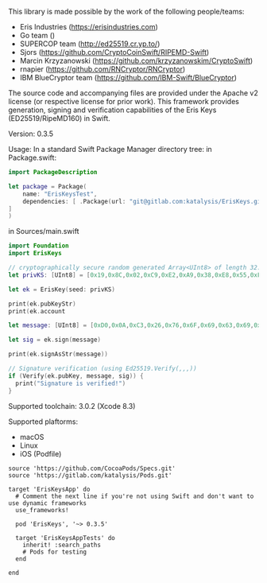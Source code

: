 This library is made possible by the work of the following people/teams:
- Eris Industries (https://erisindustries.com)
- Go team ()
- SUPERCOP team (http://ed25519.cr.yp.to/)
- Sjors (https://github.com/CryptoCoinSwift/RIPEMD-Swift)
- Marcin Krzyzanowski (https://github.com/krzyzanowskim/CryptoSwift)
- rnapier (https://github.com/RNCryptor/RNCryptor)
- IBM BlueCryptor team (https://github.com/IBM-Swift/BlueCryptor)

The source code and accompanying files are provided under the Apache v2 license (or respective license for prior work).
This framework provides generation, signing and verification capabilities of the Eris Keys (ED25519/RipeMD160) in Swift.

Version: 0.3.5

Usage: In a standard Swift Package Manager directory tree:
in Package.swift:
```swift
import PackageDescription

let package = Package(
    name: "ErisKeysTest",
    dependencies: [ .Package(url: "git@gitlab.com:katalysis/ErisKeys.git", majorVersion: 0, minor: 3),
]
)
```

in Sources/main.swift
```swift
import Foundation
import ErisKeys

// cryptographically secure random generated Array<UInt8> of length 32. 
let privKS: [UInt8] = [0x19,0x8C,0x02,0xC9,0xE2,0xA9,0x38,0xE8,0x55,0xF8,0x25,0xB3,0xB0,0xDB,0x06,0xD5,0xD8,0xA1,0xC5,0x2A,0xE4,0xB6,0xA2,0x93,0x4B,0x50,0xDC,0xFB,0xB0,0x89,0xE7,0x99]

let ek = ErisKey(seed: privKS)

print(ek.pubKeyStr)
print(ek.account

let message: [UInt8] = [0xD0,0x0A,0xC3,0x26,0x76,0x6F,0x69,0x63,0x69,0x20,0x75,0x6E,0x20,0x74,0x65,0x78,0x74,0x65,0x20,0x64,0x65,0x20,0x33,0x32,0x20,0x63,0x68,0x61,0x72,0x61,0x63,0x74,0x65,0x72,0x65,0x73,0x00,0x00,0x00,0x00,0x00,0x00,0x00,0x00,0x00,0x00,0x00,0x00,0xF2,0x14,0x9A,0x1E,0xC4,0x94,0xD9,0x46,0x58,0x1A,0xC4,0x53,0x21,0xA0,0xE5,0x45,0x57,0x3D,0x2C,0x4C]

let sig = ek.sign(message)

print(ek.signAsStr(message))

// Signature verification (using Ed25519.Verify(,,,))
if (Verify(ek.pubKey, message, sig)) {
  print("Signature is verified!")
}
```

Supported toolchain:
3.0.2 (Xcode 8.3)

Supported plaftorms:
- macOS
- Linux
- iOS (Podfile)

```
source 'https://github.com/CocoaPods/Specs.git'
source 'https://gitlab.com/katalysis/Pods.git'

target 'ErisKeysApp' do
  # Comment the next line if you're not using Swift and don't want to use dynamic frameworks
  use_frameworks!

  pod 'ErisKeys', '~> 0.3.5'

  target 'ErisKeysAppTests' do
    inherit! :search_paths
    # Pods for testing
  end

end

```